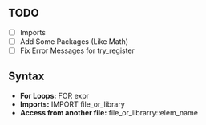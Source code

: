 ## TODO
- [ ] Imports
- [ ] Add Some Packages (Like Math)
- [ ] Fix Error Messages for try_register

## Syntax
- **For Loops:** FOR expr 
- **Imports:** IMPORT file_or_library
- **Access from another file:** file_or_librarry::elem_name